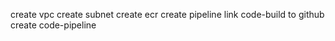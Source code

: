create vpc
create subnet
create ecr
create pipeline
    link code-build to github
    create code-pipeline